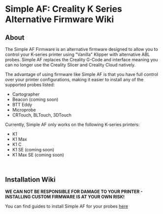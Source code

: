 # Simple AF: Creality K Series Alternative Firmware Wiki

## About
The Simple AF Firmware is an alternative firmware designed to allow you to control your K-series printer using "Vanilla" Klipper with alternative ABL probes.
Simple AF replaces the Creality G-Code and interface meaning you can no longer use the Creality Slicer and Creality Cloud natively.

The advantage of using firmware like Simple AF is that you have full control over your printer configurations, making it easier to install any of the supported probes listed:

<uL>
  <li>Cartographer</li>
  <li>Beacon (coming soon)</li>
  <li>BTT Eddy</li>
  <li>Microprobe</li>
  <li>CRTouch, BLTouch, 3DTouch</li>
</uL>

Currently, Simple AF only works on the following K-series printers:
<ul>
  <li>K1</li>
  <li>K1 Max</li>
  <li>K1 C</li>
  <li>K1 SE (coming soon)</li>
  <li>K1 Max SE (coming soon)</li>
</ul>

<br />

## Installation Wiki 
<b>  WE CAN NOT BE RESPONSIBLE FOR DAMAGE TO YOUR PRINTER - INSTALLING CUSTOM FIRMWARE IS AT YOUR OWN RISK!</b>

You can find guides to install Simple AF for your probes [here](https://pellcorp.github.io/Simple-AF-Wiki/)

<br />
